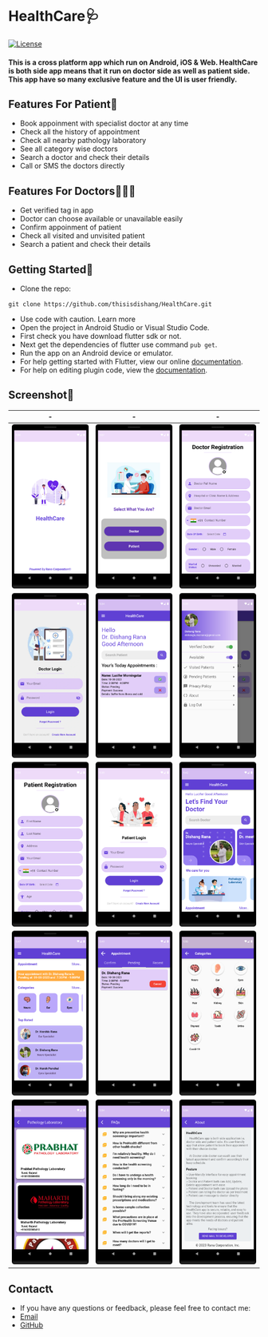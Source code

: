 # HealthCare🩺

[![License](https://img.shields.io/badge/License-GNU_General_Public_License_v3.0-darkgreen)](https://www.gnu.org/licenses/gpl-3.0.en.html)

#### This is a cross platform app which run on Android, iOS & Web. HealthCare is both side app means that it run on doctor side as well as patient side. This app have so many exclusive feature and the UI is user friendly.  

## Features For Patient💊

* Book appoinment with specialist doctor at any time
* Check  all the history of appointment
* Check all nearby pathology laboratory
* See all category wise doctors
* Search a doctor and check their details
* Call or SMS the doctors directly

## Features For Doctors👨🏻‍⚕️

* Get verified tag in app
* Doctor can choose available or unavailable easily
* Confirm appoinment of patient
* Check all visited and unvisited patient
* Search a patient and check their details

## Getting Started🧬

* Clone the repo:
```
git clone https://github.com/thisisdishang/HealthCare.git
```
* Use code with caution. Learn more
* Open the project in Android Studio or Visual Studio Code.
* First check you have download flutter sdk or not.
* Next get the dependencies of flutter use command `pub get`.
* Run the app on an Android device or emulator.
* For help getting started with Flutter, view our online [documentation](http://flutter.io/).
* For help on editing plugin code, view the [documentation](https://flutter.io/platform-plugins/#edit-code).

## Screenshot📸

<!--<div style="text-align: center">
<table>
  <tr>
    <td style="text-align: center">
      <img width="300" alt="1" src="/App%20Screenshot/1.png">
    </td>
     <td style="text-align: center">
      <img width="300" alt="2" src="/App%20Screenshot/2.png">
    </td>
     <td style="text-align: center">
      <img width="300" alt="3" src="/App%20Screenshot/3.png">
    </td>
  </tr>
  <tr>
    <td style="text-align: center">
      <img width="300" alt="4" src="/App%20Screenshot/4.png">
    </td>
     <td style="text-align: center">
      <img width="300" alt="5" src="/App%20Screenshot/5.png">
    </td>
     <td style="text-align: center">
      <img width="300" alt="6" src="/App%20Screenshot/6.png">
    </td>
  </tr>
    <tr>
    <td style="text-align: center">
      <img width="300" alt="7" src="/App%20Screenshot/7.png">
    </td>
     <td>
      <p align="center"><img width="300" alt="8" src="/App%20Screenshot/8.png"></p>
    </td>
     <td style="text-align: center">
      <img width="300" alt="9" src="/App%20Screenshot/9.png">
    </td>
  </tr>
</table>
</div>-->

| - | - | - |
|---|---|---|
| ![](/screenshot/1.png) | ![](/screenshot/2.png) | ![](/screenshot/3.png) |
| ![](/screenshot/4.png) | ![](/screenshot/5.png) | ![](/screenshot/6.png) |
| ![](/screenshot/7.png) | ![](/screenshot/8.png) | ![](/screenshot/9.png) |
| ![](/screenshot/10.png) | ![](/screenshot/11.png) | ![](/screenshot/12.png) |
| ![](/screenshot/13.png) | ![](/screenshot/14.png) | ![](/screenshot/15.png) |

## Contact📞
* If you have any questions or feedback, please feel free to contact me:
* [Email](mailto:dishangkumararana@gmail.com)
* [GitHub](https://github.com/thisisdishang)
